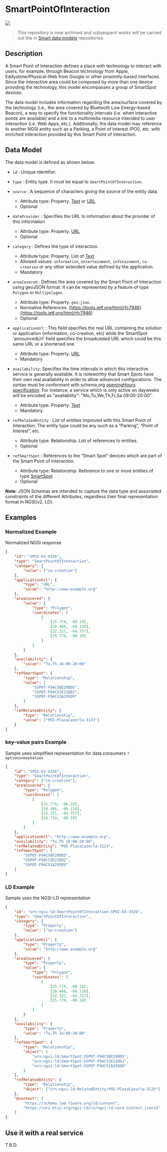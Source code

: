 # SmartPointOfInteraction

![](https://nexus.lab.fiware.org/static/badges/statuses/deprecated.svg)

> This repository is now archived and subsequent works will be carried out the
> in [Smart data models](https://github.com/smart-data-models) repositories.

## Description

A Smart Point of Interaction defines a place with technology to interact with
users, for example, through Beacon technology from Apple, Eddystone/Physical-Web
from Google or other proximity-based interfaces. Since the interactive area
could be composed by more than one device providing the technology, this model
encompasses a group of SmartSpot devices.

The data model includes information regarding the area/surface covered by the
technology (i.e., the area covered by Bluetooth Low Energy-based Beacon), a way
to specify the functionality intervals (i.e. when interactive points are
available) and a link to a multimedia resource intended to user interaction
(i.e. Web Apps, etc.). Additionally, the data model may reference to another
NGSI entity such as a Parking, a Point of Interest (POI), etc. with enriched
interaction provided by this Smart Point of Interaction.

## Data Model

The data model is defined as shown below:

-   `id` : Unique identifier.

-   `type` : Entity type. It must be equal to `SmartPointOfInteraction`.

-   `source` : A sequence of characters giving the source of the entity data.

    -   Attribute type: Property. [Text](https://schema.org/Text) or
        [URL](https://schema.org/URL)
    -   Optional

-   `dataProvider` : Specifies the URL to information about the provider of this
    information

    -   Attribute type: Property. [URL](https://schema.org/URL)
    -   Optional

-   `category` : Defines the type of interaction.

    -   Attribute type: Property. List of [Text](http://schema.org/Text)
    -   Allowed values: `information`, `entertainment`, `infotainment`,
        `co-creation` or any other extended value defined by the application.
    -   Mandatory

-   `areaCovered` : Defines the area covered by the Smart Point of Interaction
    using geoJSON format. It can be represented by a feature of type `Polygon`
    or `Multipolygon`.

    -   Attribute type: Property. `geo:json`.
    -   Normative References:
        [https://tools.ietf.org/html/rfc7946](https://tools.ietf.org/html/rfc7946)
    -   Optional

-   `applicationUrl` : This field specifies the real URL containing the solution
    or application (information, co-creation, etc) while the SmartSpot
    'announcedUrl' field specifies the broadcasted URL which could be this same
    URL or a shortened one.

    -   Attribute type: Property. [URL](https://schema.org/URL)
    -   Mandatory

-   `availability`: Specifies the time intervals in which this interactive
    service is generally available. It is noteworthy that Smart Spots have their
    own real availability in order to allow advanced configurations. The syntax
    must be conformant with schema.org
    [openingHours specification](https://schema.org/openingHours). For instance,
    a service which is only active on dayweeks will be encoded as
    "availability": "Mo,Tu,We,Th,Fr,Sa 09:00-20:00".

    -   Attribute type: Property. [Text](https://schema.org/Text)
    -   Mandatory.

-   `refRelatedEntity` : List of entities improved with this Smart Point of
    Interaction. The entity type could be any such as a “Parking”, “Point of
    Interest”, etc.

    -   Attribute type: Relationship. List of references to entities.
    -   Optional

-   `refSmartSpot` : References to the “Smart Spot” devices which are part of
    the Smart Point of Interaction.
    -   Attribute type: Relationship. Reference to one or more entities of type
        [SmartSpot](../../SmartSpot/doc/spec.md)
    -   Optional

**Note**: JSON Schemas are intended to capture the data type and associated
constraints of the different Attributes, regardless their final representation
format in NGSI(v2, LD).

## Examples

### Normalized Example

Normalized NGSI response

```json
{
    "id": "SPOI-ES-4326",
    "type": "SmartPointOfInteraction",
    "category": {
        "value": ["co-creation"]
    },
    "applicationUrl": {
        "type": "URL",
        "value": "http://www.example.org"
    },
    "areaCovered": {
        "value": {
            "type": "Polygon",
            "coordinates": [
                [
                    [25.774, -80.19],
                    [18.466, -66.118],
                    [32.321, -64.757],
                    [25.774, -80.19]
                ]
            ]
        }
    },
    "availability": {
        "value": "Tu,Th 16:00-20:00"
    },
    "refSmartSpot": {
        "type": "Relationship",
        "value": [
            "SSPOT-F94C58E29DD5",
            "SSPOT-F94C53E21DD2",
            "SSPOT-F94C51A295D9"
        ]
    },
    "refRelatedEntity": {
        "type": "Relationship",
        "value": ["POI-PlazaCazorla-3123"]
    }
}
```

### key-value pairs Example

Sample uses simplified representation for data consumers `?options=keyValues`

```json
{
    "id": "SPOI-ES-4326",
    "type": "SmartPointOfInteraction",
    "category": ["co-creation"],
    "areaCovered": {
        "type": "Polygon",
        "coordinates": [
            [
                [25.774, -80.19],
                [18.466, -66.118],
                [32.321, -64.757],
                [25.774, -80.19]
            ]
        ]
    },
    "applicationUrl": "http://www.example.org",
    "availability": "Tu,Th 16:00-20:00",
    "refRelatedEntity": "POI-PlazaCazorla-3123",
    "refSmartSpot": [
        "SSPOT-F94C58E29DD5",
        "SSPOT-F94C53E21DD2",
        "SSPOT-F94C51A295D9"
    ]
}
```

### LD Example

Sample uses the NGSI-LD representation

```json
{
    "id": "urn:ngsi-ld:SmartPointOfInteraction:SPOI-ES-4326",
    "type": "SmartPointOfInteraction",
    "category": {
        "type": "Property",
        "value": ["co-creation"]
    },
    "applicationUrl": {
        "type": "Property",
        "value": "http://www.example.org"
    },
    "areaCovered": {
        "type": "Property",
        "value": {
            "type": "Polygon",
            "coordinates": [
                [
                    [25.774, -80.19],
                    [18.466, -66.118],
                    [32.321, -64.757],
                    [25.774, -80.19]
                ]
            ]
        }
    },
    "availability": {
        "type": "Property",
        "value": "Tu,Th 16:00-20:00"
    },
    "refSmartSpot": {
        "type": "Relationship",
        "object": [
            "urn:ngsi-ld:SmartSpot:SSPOT-F94C58E29DD5",
            "urn:ngsi-ld:SmartSpot:SSPOT-F94C53E21DD2",
            "urn:ngsi-ld:SmartSpot:SSPOT-F94C51A295D9"
        ]
    },
    "refRelatedEntity": {
        "type": "Relationship",
        "object": ["urn:ngsi-ld:RelatedEntity:POI-PlazaCazorla-3123"]
    },
    "@context": [
        "https://schema.lab.fiware.org/ld/context",
        "https://uri.etsi.org/ngsi-ld/v1/ngsi-ld-core-context.jsonld"
    ]
}
```

## Use it with a real service

T.B.D.
